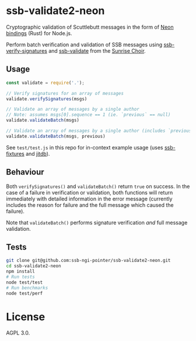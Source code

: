 # ssb-validate2-neon

Cryptographic validation of Scuttlebutt messages in the form of [Neon bindings](https://github.com/neon-bindings/neon) (Rust) for Node.js.

Perform batch verification and validation of SSB messages using [ssb-verify-signatures](https://crates.io/crates/ssb-verify-signatures) and [ssb-validate](https://crates.io/crates/ssb-validate) from the [Sunrise Choir](https://github.com/sunrise-choir).

## Usage

```javascript
const validate = require('.');

// Verify signatures for an array of messages
validate.verifySignatures(msgs)

// Validate an array of messages by a single author
// Note: assumes msgs[0].sequence == 1 (ie. `previous` == null)
validate.validateBatch(msgs)

// Validate an array of messages by a single author (includes `previous`)
validate.validateBatch(msgs, previous)
```

See `test/test.js` in this repo for in-context example usage (uses [ssb-fixtures](https://github.com/ssb-ngi-pointer/ssb-fixtures) and [jitdb](https://github.com/ssb-ngi-pointer/jitdb)).

## Behaviour

Both `verifySignatures()` and `validateBatch()` return `true` on success. In the case of a failure in verification or validation, both functions will return immediately with detailed information in the error message (currently includes the reason for failure and the full message which caused the failure).

Note that `validateBatch()` performs signature verification _and_ full message validation.

## Tests

```bash
git clone git@github.com:ssb-ngi-pointer/ssb-validate2-neon.git
cd ssb-validate2-neon
npm install
# Run tests
node test/test
# Run benchmarks
node test/perf
```

# License

AGPL 3.0.
